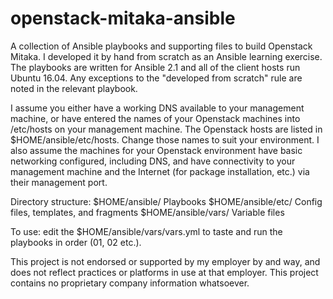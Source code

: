 # openstack-mitaka-ansible

A collection of Ansible playbooks and supporting files to build Openstack Mitaka. I developed it by hand from scratch as an Ansible learning exercise. The playbooks are written for Ansible 2.1 and all of the client hosts run Ubuntu 16.04. Any exceptions to the "developed from scratch" rule are noted in the relevant playbook.

I assume you either have a working DNS available to your management machine, or have entered the names of your Openstack machines into /etc/hosts on your management machine. The Openstack hosts are listed in $HOME/ansible/etc/hosts. Change those names to suit your environment. I also assume the machines for your Openstack environment have basic networking configured, including DNS, and have connectivity to your management machine and the Internet (for package installation, etc.) via their management port.

Directory structure:
$HOME/ansible/ Playbooks
$HOME/ansible/etc/ Config files, templates, and fragments
$HOME/ansible/vars/ Variable files

To use: edit the $HOME/ansible/vars/vars.yml to taste and run the playbooks in order (01, 02 etc.).

This project is not endorsed or supported by my employer by and way, and does not reflect practices or platforms in use at that employer. This project contains no proprietary company information whatsoever.
